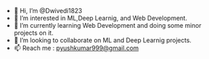 - 👋 Hi, I’m @Dwivedi1823
- 👀 I’m interested in ML,Deep Learnig, and Web Development.
- 🌱 I’m currently learning Web Development and doing some minor projects on it.
- 💞️ I’m looking to collaborate on ML and Deep Learnig projects.
- 📫 Reach me : pyushkumar999@gmail.com

<!---
Dwivedi1823/Dwivedi1823 is a ✨ special ✨ repository because its `README.md` (this file) appears on your GitHub profile.
You can click the Preview link to take a look at your changes.
--->
